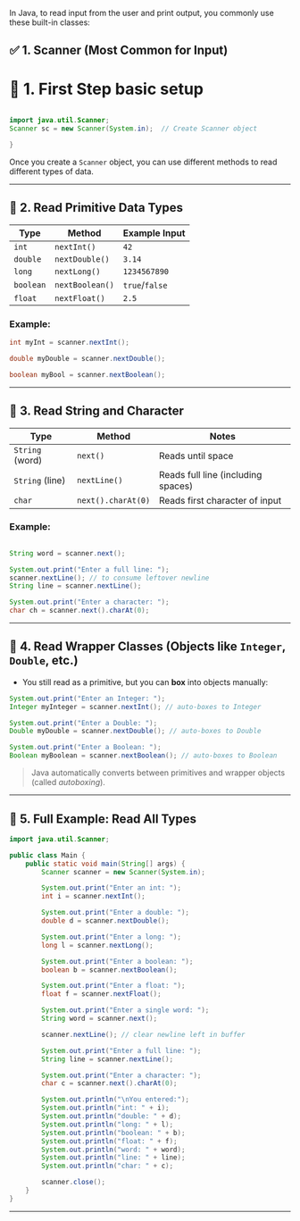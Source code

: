 In Java, to read input from the user and print output, you commonly use these built-in classes:

## ✅ 1. Scanner (Most Common for Input)
# 🔹 1. First Step basic setup

```java

import java.util.Scanner;
Scanner sc = new Scanner(System.in);  // Create Scanner object

}
```
Once you create a `Scanner` object, you can use different methods to read different types of data.

---

## 🔹 2. Read **Primitive Data Types**

| Type      | Method          | Example Input  |
| --------- | --------------- | -------------- |
| `int`     | `nextInt()`     | `42`           |
| `double`  | `nextDouble()`  | `3.14`         |
| `long`    | `nextLong()`    | `1234567890`   |
| `boolean` | `nextBoolean()` | `true`/`false` |
| `float`   | `nextFloat()`   | `2.5`          |

### Example:

```java
int myInt = scanner.nextInt();

double myDouble = scanner.nextDouble();

boolean myBool = scanner.nextBoolean();
```

---

## 🔹 3. Read **String and Character**

| Type            | Method             | Notes                              |
| --------------- | ------------------ | ---------------------------------- |
| `String` (word) | `next()`           | Reads until space                  |
| `String` (line) | `nextLine()`       | Reads full line (including spaces) |
| `char`          | `next().charAt(0)` | Reads first character of input     |

### Example:

```java

String word = scanner.next();

System.out.print("Enter a full line: ");
scanner.nextLine(); // to consume leftover newline
String line = scanner.nextLine();

System.out.print("Enter a character: ");
char ch = scanner.next().charAt(0);
```

---

## 🔹 4. Read **Wrapper Classes** (Objects like `Integer`, `Double`, etc.)

* You still read as a primitive, but you can **box** into objects manually:

```java
System.out.print("Enter an Integer: ");
Integer myInteger = scanner.nextInt(); // auto-boxes to Integer

System.out.print("Enter a Double: ");
Double myDouble = scanner.nextDouble(); // auto-boxes to Double

System.out.print("Enter a Boolean: ");
Boolean myBoolean = scanner.nextBoolean(); // auto-boxes to Boolean
```
> Java automatically converts between primitives and wrapper objects (called *autoboxing*).
---

## 🔹 5. Full Example: Read All Types

```java
import java.util.Scanner;

public class Main {
    public static void main(String[] args) {
        Scanner scanner = new Scanner(System.in);

        System.out.print("Enter an int: ");
        int i = scanner.nextInt();

        System.out.print("Enter a double: ");
        double d = scanner.nextDouble();

        System.out.print("Enter a long: ");
        long l = scanner.nextLong();

        System.out.print("Enter a boolean: ");
        boolean b = scanner.nextBoolean();

        System.out.print("Enter a float: ");
        float f = scanner.nextFloat();

        System.out.print("Enter a single word: ");
        String word = scanner.next();

        scanner.nextLine(); // clear newline left in buffer

        System.out.print("Enter a full line: ");
        String line = scanner.nextLine();

        System.out.print("Enter a character: ");
        char c = scanner.next().charAt(0);

        System.out.println("\nYou entered:");
        System.out.println("int: " + i);
        System.out.println("double: " + d);
        System.out.println("long: " + l);
        System.out.println("boolean: " + b);
        System.out.println("float: " + f);
        System.out.println("word: " + word);
        System.out.println("line: " + line);
        System.out.println("char: " + c);

        scanner.close();
    }
}
```

---

